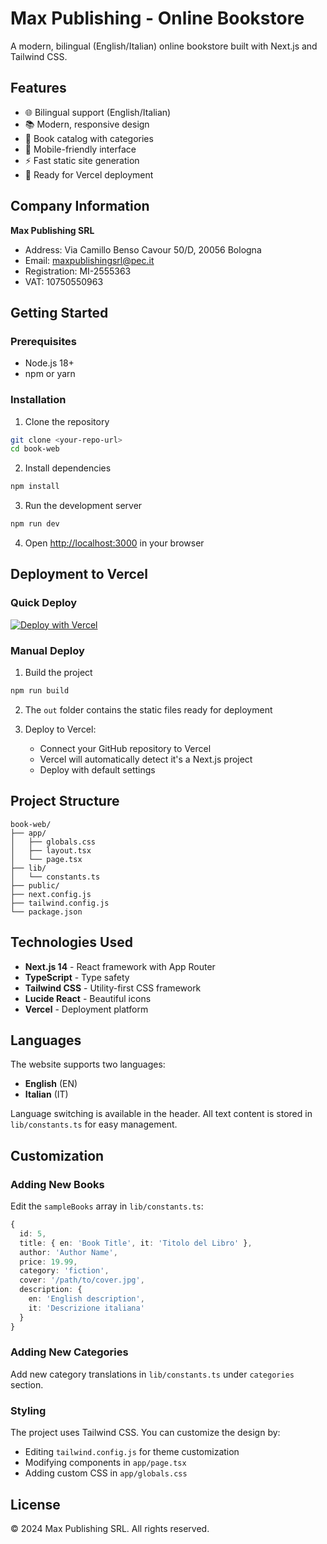 # Max Publishing - Online Bookstore

A modern, bilingual (English/Italian) online bookstore built with Next.js and Tailwind CSS.

## Features

- 🌐 Bilingual support (English/Italian)
- 📚 Modern, responsive design
- 🛒 Book catalog with categories
- 📱 Mobile-friendly interface
- ⚡ Fast static site generation
- 🚀 Ready for Vercel deployment

## Company Information

**Max Publishing SRL**

- Address: Via Camillo Benso Cavour 50/D, 20056 Bologna
- Email: <maxpublishingsrl@pec.it>
- Registration: MI-2555363
- VAT: 10750550963

## Getting Started

### Prerequisites

- Node.js 18+
- npm or yarn

### Installation

1. Clone the repository

```bash
git clone <your-repo-url>
cd book-web
```

2. Install dependencies

```bash
npm install
```

3. Run the development server

```bash
npm run dev
```

4. Open [http://localhost:3000](http://localhost:3000) in your browser

## Deployment to Vercel

### Quick Deploy

[![Deploy with Vercel](https://vercel.com/button)](https://vercel.com/new/clone?repository-url=<your-repo-url>)

### Manual Deploy

1. Build the project

```bash
npm run build
```

2. The `out` folder contains the static files ready for deployment

3. Deploy to Vercel:
   - Connect your GitHub repository to Vercel
   - Vercel will automatically detect it's a Next.js project
   - Deploy with default settings

## Project Structure

```
book-web/
├── app/
│   ├── globals.css
│   ├── layout.tsx
│   └── page.tsx
├── lib/
│   └── constants.ts
├── public/
├── next.config.js
├── tailwind.config.js
└── package.json
```

## Technologies Used

- **Next.js 14** - React framework with App Router
- **TypeScript** - Type safety
- **Tailwind CSS** - Utility-first CSS framework
- **Lucide React** - Beautiful icons
- **Vercel** - Deployment platform

## Languages

The website supports two languages:

- **English** (EN)
- **Italian** (IT)

Language switching is available in the header. All text content is stored in `lib/constants.ts` for easy management.

## Customization

### Adding New Books

Edit the `sampleBooks` array in `lib/constants.ts`:

```typescript
{
  id: 5,
  title: { en: 'Book Title', it: 'Titolo del Libro' },
  author: 'Author Name',
  price: 19.99,
  category: 'fiction',
  cover: '/path/to/cover.jpg',
  description: { 
    en: 'English description', 
    it: 'Descrizione italiana' 
  }
}
```

### Adding New Categories

Add new category translations in `lib/constants.ts` under `categories` section.

### Styling

The project uses Tailwind CSS. You can customize the design by:

- Editing `tailwind.config.js` for theme customization
- Modifying components in `app/page.tsx`
- Adding custom CSS in `app/globals.css`

## License

© 2024 Max Publishing SRL. All rights reserved.

